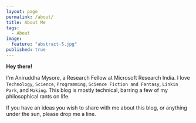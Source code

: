 ```yaml
---
layout: page
permalink: /about/
title: About Me
tags: 
  - About
image: 
  feature: "abstract-5.jpg"
published: true
---
```


**Hey there!**

I'm Aniruddha Mysore, a Research Fellow at Microsoft Research India. I love `Technology`, `Science`, `Programming`, `Science Fiction and Fantasy`, `Linkin Park`, and `Making`. This blog is mostly technical, barring a few of my philosophical rants on life. 

If you have an ideas you wish to share with me about this blog, or anything under the sun, please drop me a line.

